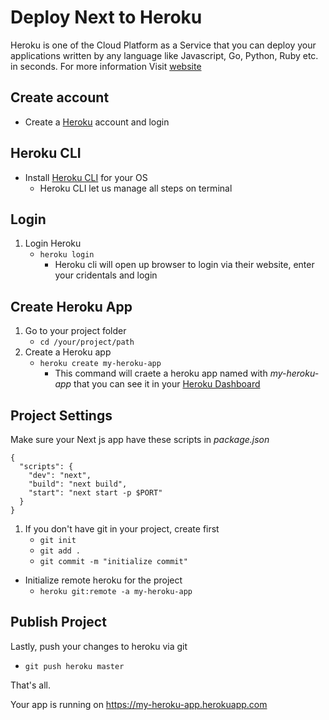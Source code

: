 # Deploy Next to Heroku

Heroku is one of the Cloud Platform as a Service that you can deploy your applications written by any language like Javascript, Go, Python, Ruby etc. in seconds. For more information Visit [website](https://www.heroku.com/)

## Create account

- Create a [Heroku](https:///Users/enesozturk/Desktop/deploy-next-to-x/netlify/README.mdwww.heroku.com/) account and login

## Heroku CLI

- Install [Heroku CLI](https://devcenter.heroku.com/articles/heroku-cli) for your OS
    - Heroku CLI let us manage all steps on terminal

## Login

1. Login Heroku
    - `heroku login`
        - Heroku cli will open up browser to login via their website, enter your cridentals and login


## Create Heroku App
1. Go to your project folder
    - `cd /your/project/path`
2. Create a Heroku app
    - `heroku create my-heroku-app`
        - This command will craete a heroku app named with *my-heroku-app* that you can see it in your [Heroku Dashboard](https://dashboard.heroku.com/apps)

## Project Settings


Make sure your Next js app have these scripts in *package.json*
```
{
  "scripts": {
    "dev": "next",
    "build": "next build",
    "start": "next start -p $PORT"
  }
}
```

1. If you don't have git in your project, create first 
    - `git init`
    - `git add .`
    - `git commit -m "initialize commit"`

- Initialize remote heroku for the project
    - `heroku git:remote -a my-heroku-app`
    
## Publish Project

Lastly, push your changes to heroku via git
- `git push heroku master`

That's all.

Your app is running on https://my-heroku-app.herokuapp.com


